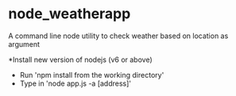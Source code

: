 # node_weatherapp
A command line node utility to check weather based on location as argument


*Install new version of nodejs (v6 or above)
* Run 'npm install from the working directory'
* Type in 'node app.js -a [address]'
